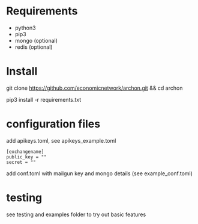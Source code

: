 # Requirements

* python3
* pip3
* mongo (optional)
* redis (optional)


# Install

git clone https://github.com/economicnetwork/archon.git && cd archon

pip3 install -r requirements.txt

# configuration files

add apikeys.toml, see apikeys_example.toml

```
[exchangename]
public_key = ""
secret = ""
```

add conf.toml with mailgun key and mongo details (see example_conf.toml)

# testing

see testing and examples folder to try out basic features
